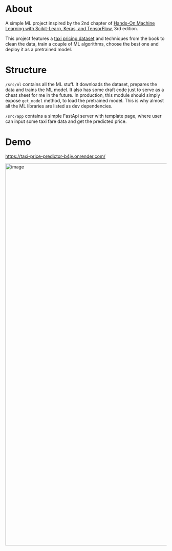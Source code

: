 # About

A simple ML project inspired by the 2nd chapter of [Hands-On Machine Learning with Scikit-Learn, Keras, and TensorFlow](https://www.oreilly.com/library/view/hands-on-machine-learning/9781492032632/), 3rd edition.

This project features a [taxi pricing dataset](https://www.kaggle.com/datasets/denkuznetz/taxi-price-prediction) and techniques from the book to clean the data, train a couple of ML algorithms, choose the best one and deploy it as a pretrained model.

# Structure

`/src/ml` contains all the ML stuff. It downloads the dataset, prepares the data and trains the ML model. It also has some draft code just to serve as a cheat sheet for me in the future. In production, this module should simply expose `get_model` method, to load the pretrained model. This is why almost all the ML libraries are listed as dev dependencies.

`/src/app` contains a simple FastApi server with template page, where user can input some taxi fare data and get the predicted price.

# Demo

https://taxi-price-predictor-b4jv.onrender.com/

<img width="1194" alt="image" src="https://github.com/user-attachments/assets/14e0a5cd-c4a8-486b-94f1-a88a73b42688" />

